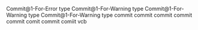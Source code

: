 Commit@1-For-Error type
Commit@1-For-Warning type
Commit@1-For-Warning type
Commit@1-For-Warning type
commit commit commit commit
commit
comit
commit
comiit vcb
